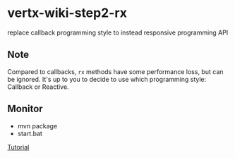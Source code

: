 # vertx-wiki-step2-rx

replace callback programming style to instead responsive programming API

## Note
Compared to callbacks, `rx` methods have some performance loss, but can be ignored. It's up to you to decide to use which programming style: Callback or Reactive.

## Monitor
- mvn package
- start.bat

[Tutorial](https://www.yuque.com/u18832817237/ituyzr/fyagpv)